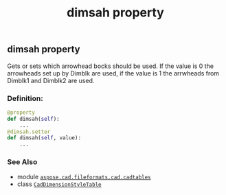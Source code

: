 ﻿---
title: dimsah property
second_title: Aspose.CAD for Python via .NET API References
description: 
type: docs
weight: 590
url: /python-net/aspose.cad.fileformats.cad.cadtables/caddimensionstyletable/dimsah/
is_root: false
---

## dimsah property


Gets or sets which arrowhead bocks should be used.
If the value is 0 the arrowheads set up by Dimblk are used, if the value is 1 the arrwheads from Dimblk1 and Dimblk2 are used.
### Definition:
```python
@property
def dimsah(self):
    ...
@dimsah.setter
def dimsah(self, value):
    ...
```

### See Also
* module [`aspose.cad.fileformats.cad.cadtables`](../../)
* class [`CadDimensionStyleTable`](/cad/python-net/aspose.cad.fileformats.cad.cadtables/caddimensionstyletable)
